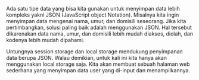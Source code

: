 Ada satu tipe data yang bisa kita gunakan untuk menyimpan data lebih kompleks yakni JSON (JavaScript object Notation). Misalnya kita ingin menyimpan data mengenai nama, umur, dan domisili seseorang. Jika kita pertimbangkan, solusi paling baik adalah menggunakan JSON. Hal tersebut dikarenakan data nama, umur, dan domisili lebih mudah diakses, diolah, dan kodenya lebih mudah dipahami.

Untungnya session storage dan local storage mendukung penyimpanan data berupa JSON. Walau demikian, untuk kali ini kita hanya akan menggunakan local storage saja. Kita akan membuat sebuah halaman web sederhana yang menyimpan data user yang di-input dan menampilkannya.
